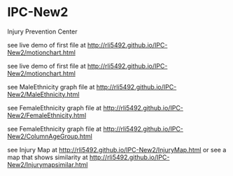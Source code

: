IPC-New2
===

Injury Prevention Center

see live demo of first file at http://rli5492.github.io/IPC-New2/motionchart.html

see live demo of first file at http://rli5492.github.io/IPC-New2/motionchart.html

see MaleEthnicity graph file at http://rli5492.github.io/IPC-New2/MaleEthnicity.html

see FemaleEthnicity graph file at http://rli5492.github.io/IPC-New2/FemaleEthnicity.html

see FemaleEthnicity graph file at http://rli5492.github.io/IPC-New2/ColumnAgeGroup.html

see Injury Map at http://rli5492.github.io/IPC-New2/InjuryMap.html or see a map that shows similarity at http://rli5492.github.io/IPC-New2/Injurymapsimilar.html
